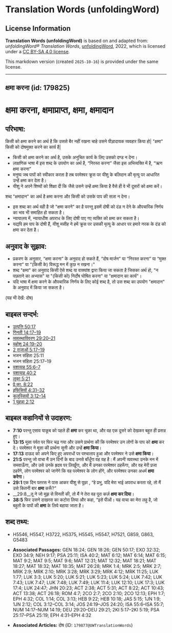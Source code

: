 # Translation Words (unfoldingWord)

## License Information

**Translation Words (unfoldingWord)** is based on and adapted from: _unfoldingWord® Translation Words_, [unfoldingWord](https://unfoldingword.org/utw), 2022, which is licensed under a [CC BY-SA 4.0 license](https://creativecommons.org/licenses/by-sa/4.0/legalcode.en).

This markdown version (created `2025-10-16`) is provided under the same license.



--------------------------------

## क्षमा करना (id: 179825)

क्षमा करना, क्षमाप्राप्त, क्षमा, क्षमादान
=========================================

परिभाषा:
--------

किसी को क्षमा करने का अर्थ है कि उससे बैर नहीं रखना चाहे उसने पीड़ादायक व्यवहार किया हो\| "क्षमा" किसी को दोषमुक्त करने का कार्य है\|

* किसी को क्षमा करने का अर्थ है, उसके अनुचित कार्य के लिए उसको दण्ड न देना।
* लाक्षणिक भाषा में इस शब्द के उपयोग का अर्थ है, “निरस्त करना” जैसा इस अभिव्यक्ति में है, “ऋण क्षमा करना”
* मनुष्य जब पापों को स्वीकार करता है तब परमेश्वर क्रूस पर यीशु के बलिदान की मृत्यु पर आधारित उन्हें क्षमा कर देता है।
* यीशु ने अपने शिष्यों को शिक्षा दी कि जैसे उसने उन्हें क्षमा किया है वैसे ही वे भी दूसरों को क्षमा करें।

शब्द "क्षमादान" का अर्थ है क्षमा करना और किसी को उसके पाप की सज़ा न देना।

* इस शब्द का अर्थ वही है जो "क्षमा करने" का है परन्तु इसमें दोषी को दंड न देने के औपचारिक निर्णय का भाव भी समाहित हो सकता है।
* न्यायालय में, न्यायाधीश अपराध के लिए दोषी पाए गए व्यक्ति को क्षमा कर सकता है।
* यद्यपि हम पाप के दोषी हैं, यीशु मसीह ने हमें क्रूस पर उसकी मृत्यु के आधार पर हमारे नरक के दंड को क्षमा कर देता है।

अनुवाद के सुझाव:
----------------

* प्रकरण के अनुसार, “क्षमा करना” के अनुवाद हो सकते हैं, “दोष मार्जन” या “निरस्त करना” या “मुक्त करना” या “(किसी के) विरूद्ध मन में कुछ न रखना।"
* शब्द "क्षमा" का अनुवाद किसी ऐसे शब्द या वाक्यांश द्वारा किया जा सकता है जिसका अर्थ हो, "न पछताने का अभ्यास" या "(किसी को) निर्दोष घोषित करना" या "क्षमादान का कार्य"।
* यदि भाषा में क्षमा करने के औपचारिक निर्णय के लिए कोई शब्द है, तो उस शब्द का उपयोग "क्षमादान" के अनुवाद में किया जा सकता है।

(यह भी देखें: दोष)

बाइबल सन्दर्भ:
--------------

* [उत्पत्ति 50:17](https://ref.ly/Gen50:17)
* [गिनती 14:17–19](https://ref.ly/Num0:0)
* [व्यवस्थाविवरण 29:20–21](https://ref.ly/Deut29:20-Deut29:21)
* [यहोशू 24:19–20](https://ref.ly/Josh24:19-Josh24:20)
* [2 राजाओं 5:17–19](https://ref.ly/2Kgs0:0)
* भजन संहिता 25:11
* भजन संहिता 25:17–19
* [यशायाह 55:6–7](https://ref.ly/Isa55:6-Isa55:7)
* [यशायाह 40:2](https://ref.ly/Isa0:0)
* [लूका 5:21](https://ref.ly/Luke5:21)
* [प्रे.का. 8:22](https://ref.ly/Acts8:22)
* [इफिसियों 4:31–32](https://ref.ly/Eph4:31-Eph4:32)
* [कुलुस्सियों 3:12–14](https://ref.ly/Col3:12-Col3:14)
* [1 यूहन्ना 2:12](https://ref.ly/1John0:0)

बाइबल कहानियों से उदाहरण:
-------------------------

* **7:10** परन्तु एसाव याकूब को पहले ही **क्षमा** कर चुका था, और वह एक दूसरे को देखकर बहुत ही प्रसन्न हुए।
* **13:15** मूसा पर्वत पर फिर चढ़ गया और उसने प्रार्थना की कि परमेश्वर उन लोगों के पाप को **क्षमा** कर दे। परमेश्वर ने मूसा की प्रार्थना सुनी और उन्हें **क्षमा किया**।
* **17:13** दाऊद को अपने किए हुए अपराधों पर पश्चाताप हुआ और परमेश्वर ने उसे **क्षमा किया**।
* **21:5** परन्तु जो वाचा मैं उन दिनों के बाद उनसे बाँधूँगा वह यह है : मैं अपनी व्यवस्था उनके मन में समवाऊँगा, और उसे उनके ह्रदय पर लिखूँगा, और मैं उनका परमेश्वर ठहरूँगा, और वह मेरी प्रजा ठहरेंगे, लोग परमेश्वर को जानेंगे कि वह परमेश्वर के लोग होंगे, और परमेश्वर उनका अधर्म **क्षमा करेगा**।
* **29:1** एक दिन पतरस ने पास आकर यीशु से पूछा , “हे प्रभु, यदि मेरा भाई अपराध करता रहे, तो मैं उसे कितनी बार **क्षमा** करूँ?”
* \_\_29:8\_\_तू ने जो मुझ से विनती की, तो मैं ने तेरा वह पूरा कर्ज़ **क्षमा कर दिया**।
* **38:5** फिर उसने दाखरस का कटोरा लिया और कहा, “इसे पीओं। यह वाचा का मेरा लहू है, जो बहुतों के पापों की **क्षमा** के लिये बहाया जाता है।

शब्द तथ्य:
----------

* H5546, H5547, H3722, H5375, H5545, H5547, H7521, G859, G863, G5483

* **Associated Passages:** GEN 18:24; GEN 18:26; GEN 50:17; EXO 32:32; EXO 34:9; NEH 9:17; PSA 25:11; ISA 40:2; MAT 6:12; MAT 6:14; MAT 6:15; MAT 9:2; MAT 9:5; MAT 9:6; MAT 12:31; MAT 12:32; MAT 18:21; MAT 18:27; MAT 18:32; MAT 18:35; MAT 26:28; MRK 1:4; MRK 2:5; MRK 2:7; MRK 2:9; MRK 2:10; MRK 3:28; MRK 3:29; MRK 4:12; MRK 11:25; LUK 1:77; LUK 3:3; LUK 5:20; LUK 5:21; LUK 5:23; LUK 5:24; LUK 7:42; LUK 7:43; LUK 7:47; LUK 7:48; LUK 7:49; LUK 11:4; LUK 12:10; LUK 17:3; LUK 17:4; LUK 24:47; JHN 20:23; ACT 2:38; ACT 5:31; ACT 8:22; ACT 10:43; ACT 13:38; ACT 26:18; ROM 4:7; 2CO 2:7; 2CO 2:10; 2CO 12:13; EPH 1:7; EPH 4:32; COL 1:14; COL 3:13; HEB 9:22; HEB 10:18; JAS 5:15; 1JN 1:9; 1JN 2:12; COL 3:12–COL 3:14; JOS 24:19–JOS 24:20; ISA 55:6–ISA 55:7; NUM 14:17–NUM 14:19; DEU 29:20–DEU 29:21; 2KI 5:17–2KI 5:19; PSA 25:17–PSA 25:19; EPH 4:31–EPH 4:32
* **Associated Articles:** दोष (ID: `179877@UWTranslationWords`)

